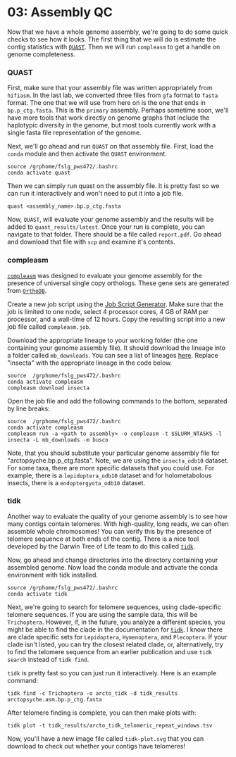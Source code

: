 # 03: Assembly QC

Now that we have a whole genome assembly, we're going to do some quick checks to see how it looks. The first thing that we will do is estimate the contig statistics with [`QUAST`](https://github.com/ablab/quast). Then we will run `compleasm` to get a handle on genome completeness.

### QUAST

First, make sure that your assembly file was written appropriately from `hifiasm`. In the last lab, we converted three files from `gfa` format to `fasta` format. The one that we will use from here on is the one that ends in `bp.p_ctg.fasta`. This is the `primary` assembly. Perhaps sometime soon, we'll have more tools that work directly on genome graphs that include the haplotypic diversity in the genome, but most tools currently work with a single fasta file representation of the genome.

Next, we'll go ahead and run `QUAST` on that assembly file. First, load the `conda` module and then activate the `QUAST` environment.

```
source /grphome/fslg_pws472/.bashrc
conda activate quast
```

Then we can simply run quast on the assembly file. It is pretty fast so we can run it interactively and won't need to put it into a job file.

```
quast <assembly_name>.bp.p_ctg.fasta
```

Now, `QUAST`, will evaluate your genome assembly and the results will be added to `quast_results/latest`. Once your run is complete, you can navigate to that folder. There should be a file called `report.pdf`. Go ahead and download that file with `scp` and examine it's contents.

### compleasm

[`compleasm`](https://github.com/huangnengCSU/compleasm) was designed to evaluate your genome assembly for the presence of universal single copy orthologs. These gene sets are generated from [`OrthoDB`](https://www.orthodb.org/).

Create a new job script using the [Job Script Generator](https://rc.byu.edu/documentation/slurm/script-generator). Make sure that the job is limited to one node, select 4 processor cores, 4 GB of RAM per processor, and a wall-time of 12 hours. Copy the resulting script into a new job file called `compleasm.job`.

Download the appropriate lineage to your working folder (the one containing your genome assembly file). It should download the lineage into a folder called `mb_downloads`. You can see a list of lineages [here](https://busco-data.ezlab.org/v5/data/lineages/). Replace "insecta" with the appropriate lineage in the code below.
```
source  /grphome/fslg_pws472/.bashrc
conda activate compleasm
compleasm download insecta
```
Open the job file and add the following commands to the bottom, separated by line breaks:

```
source  /grphome/fslg_pws472/.bashrc
conda activate compleasm
compleasm run -a <path to assembly> -o compleasm -t $SLURM_NTASKS -l insecta -L mb_downloads -m busco
```

Note, that you should substitute your particular genome assembly file for "arctopsyche.bp.p_ctg.fasta". Note, we are using the `insecta_odb10` dataset. For some taxa, there are more specific datasets that you could use. For example, there is a `lepidoptera_odb10` dataset and for holometabolous insects, there is a `endoptergyota_odb10` dataset.

### tidk

Another way to evaluate the quality of your genome assembly is to see how many contigs contain telomeres. With high-quality, long reads, we can often assemble whole chromosomes! You can verify this by the presence of telomere sequence at both ends of the contig. There is a nice tool developed by the Darwin Tree of Life team to do this called [`tidk`](https://github.com/tolkit/telomeric-identifier).

Now, go ahead and change directories into the directory containing your assembled genome. Now load the conda module and activate the conda environment with tidk installed.

```
source /grphome/fslg_pws472/.bashrc
conda activate tidk
```

Next, we're going to search for telomere sequences, using clade-specific telomere sequences. If you are using the sample data, this will be `Trichoptera`. However, if, in the future, you analyze a different species, you might be able to find the clade in the documentation for [`tidk`](https://github.com/tolkit/telomeric-identifier). I know there are clade specific sets for `Lepidoptera`, `Hymenoptera`, and `Plecoptera`. If your clade isn't listed, you can try the closest related clade, or, alternatively, try to find the telomere sequence from an earlier publication and use `tidk search` instead of `tidk find`.

`tidk` is pretty fast so you can just run it interactively. Here is an example command:

```
tidk find -c Trichoptera -o arcto_tidk -d tidk_results arctopsyche.asm.bp.p_ctg.fasta
```

After telomere finding is complete, you can then make plots with:

```
tidk plot -t tidk_results/arcto_tidk_telomeric_repeat_windows.tsv
```

Now, you'll have a new image file called `tidk-plot.svg` that you can download to check out whether your contigs have telomeres!
